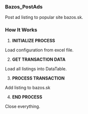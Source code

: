 ### Bazos_PostAds ###

Post ad listing to popular site bazos.sk.


### How It Works ###

1. **INITIALIZE PROCESS**

Load configuration from excel file.

2. **GET TRANSACTION DATA**

Load all listings into DataTable.

3. **PROCESS TRANSACTION**

Add listing to bazos.sk

4. **END PROCESS**

Close everything.
